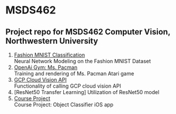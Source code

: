 # MSDS462
## Project repo for MSDS462 Computer Vision, Northwestern University 
1. [Fashion MNIST Classification](Neural_Network_Modeling_on_the_Fashion_MNIST_Dataset.ipynb)  
Neural Network Modeling on the Fashion MNIST Dataset
2. [OpenAi Gym: Ms. Pacman](Training_MsPacman_OpenAi_Gym.ipynb)   
Training and rendering of Ms. Pacman Atari game 
3. [GCP Cloud Vision API](Google_Cloud_VisionAPI.ipynb)  
Functionality of calling GCP cloud vision API   
4. [ResNet50 Transfer Learning]
Utilization of ResNet50 model
5. [Course Project](MSDS462_Course_Project.ipynb)  
Course Project: Object Classifier iOS app 
